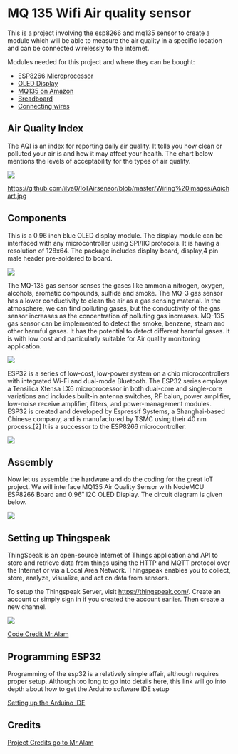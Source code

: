 # MQ 135 Wifi Air quality sensor


This is a project involving the esp8266 and mq135 sensor to create a module which will be able to measure the air quality in a specific location and can be connected wirelessly to the internet.

Modules needed for this project and where they can be bought:

- [ESP8266 Microprocessor](https://amzn.to/2LbvQIa)
- [OLED Display](https://amzn.to/2L8X81F)
- [MQ135 on Amazon](https://amzn.to/39Ch4ny)
- [Breadboard](https://amzn.to/2YM6YyS)
- [Connecting wires](https://amzn.to/2L8Xc1p)




## Air Quality Index
The AQI is an index for reporting daily air quality. It tells you how clean or polluted your air is and how it may affect your health. The chart below mentions the levels of acceptability for the types of air quality.

![](https://github.com/ilya0/IoTAirsensor/blob/master/Wiring%20images/Aqichart.jpg)

https://github.com/ilya0/IoTAirsensor/blob/master/Wiring%20images/Aqichart.jpg

## Components 

This is a 0.96 inch blue OLED display module. The display module can be interfaced with any microcontroller using SPI/IIC protocols. It is having a resolution of 128x64. The package includes display board, display,4 pin male header pre-soldered to board.

![](https://github.com/ilya0/IoTAirsensor/blob/master/Wiring%20images/I2C-OLED-Display.jpg)

The MQ-135 gas sensor senses the gases like ammonia nitrogen, oxygen, alcohols, aromatic compounds, sulfide and smoke. The MQ-3 gas sensor has a lower conductivity to clean the air as a gas sensing material. In the atmosphere, we can find polluting gases, but the conductivity of the gas sensor increases as the concentration of polluting gas increases. MQ-135 gas sensor can be implemented to detect the smoke, benzene, steam and other harmful gases. It has the potential to detect different harmful gases. It is with low cost and particularly suitable for Air quality monitoring application.

![](https://github.com/ilya0/IoTAirsensor/blob/master/Wiring%20images/MQ135.png)

ESP32 is a series of low-cost, low-power system on a chip microcontrollers with integrated Wi-Fi and dual-mode Bluetooth. The ESP32 series employs a Tensilica Xtensa LX6 microprocessor in both dual-core and single-core variations and includes built-in antenna switches, RF balun, power amplifier, low-noise receive amplifier, filters, and power-management modules. ESP32 is created and developed by Espressif Systems, a Shanghai-based Chinese company, and is manufactured by TSMC using their 40 nm process.[2] It is a successor to the ESP8266 microcontroller.

![](https://github.com/ilya0/IoTAirsensor/blob/master/Wiring%20images/esp8266%20pinout.png)

## Assembly

Now let us assemble the hardware and do the coding for the great IoT project. We will interface MQ135 Air Quality Sensor with NodeMCU ESP8266 Board and 0.96″ I2C OLED Display. The circuit diagram is given below.

![](https://github.com/ilya0/IoTAirsensor/blob/master/Wiring%20images/MQ135-ESP8266.jpg)

## Setting up Thingspeak

ThingSpeak is an open-source Internet of Things application and API to store and retrieve data from things using the HTTP and MQTT protocol over the Internet or via a Local Area Network. Thingspeak enables you to collect, store, analyze, visualize, and act on data from sensors.

To setup the Thingspeak Server, visit https://thingspeak.com/. Create an account or simply sign in if you created the account earlier. Then create a new channel.

![](https://github.com/ilya0/IoTAirsensor/blob/master/Wiring%20images/thingspeak.jpg)

 [Code Credit Mr.Alam](https://how2electronics.com/iot-air-quality-index-monitoring-esp8266/)
 
## Programming ESP32

Programming of the esp32 is a relatively simple affair, although requires proper setup. Although too long to go into details here, this link will go into depth about how to get the Arduino software IDE setup

 [Setting up the Arduino IDE](https://circuitdigest.com/microcontroller-projects/programming-esp32-with-arduino-ide)
 
 
## Credits


 [Project Credits go to Mr.Alam ](https://how2electronics.com/iot-air-quality-index-monitoring-esp8266/)
